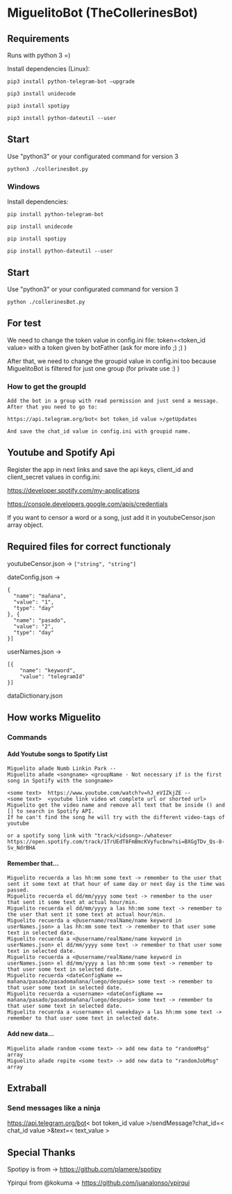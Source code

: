 # MiguelitoBot (TheCollerinesBot)

## Requirements

Runs with python 3 =)

Install dependencies (Linux):
```
pip3 install python-telegram-bot —upgrade
```
```
pip3 install unidecode
```
```
pip3 install spotipy
```
```
pip3 install python-dateutil --user
```
## Start

Use "python3" or your configurated command for version 3

```
python3 ./collerinesBot.py
```

### Windows
Install dependencies:
```
pip install python-telegram-bot
```
```
pip install unidecode
```
```
pip install spotipy
```
```
pip install python-dateutil --user
```
## Start

Use "python3" or your configurated command for version 3

```
python ./collerinesBot.py
```

## For test

We need to change the token value in config.ini file: token=<token_id value> with a token given by botFather (ask for more info ;) ;) )

After that, we need to change the groupid value in config.ini too because MiguelitoBot is filtered for just one group (for private use :) ) 

### How to get the groupId
```
Add the bot in a group with read permission and just send a message.
After that you need to go to:

https://api.telegram.org/bot< bot token_id value >/getUpdates

And save the chat_id value in config.ini with groupid name.
```

## Youtube and Spotify Api
Register the app in next links and save the api keys, client_id and client_secret values in config.ini:

https://developer.spotify.com/my-applications

https://console.developers.google.com/apis/credentials

If you want to censor a word or a song, just add it in youtubeCensor.json array object.

## Required files for correct functionaly
youtubeCensor.json -> ```["string", "string"]```

dateConfig.json -> 
```
{
  "name": "mañana",
  "value": "1",
  "type": "day"
}, {
  "name": "pasado",
  "value": "2",
  "type": "day"
}]
```

userNames.json -> 
```
[{
	"name": "keyword",
	"value": "telegramId"
}]
```
dataDictionary.json


## How works Miguelito
### Commands
#### Add Youtube songs to Spotify List
```
Miguelito añade Numb Linkin Park -- 
Miguelito añade <songname> <groupName - Not necessary if is the first song in Spotify with the songname> 

```
``` 
<some text>  https://www.youtube.com/watch?v=hJ_eVIZkjZE --
<some text>  <youtube link video wt complete url or shorted url>
Miguelito get the video name and remove all text that be inside () and [] to search in Spotify API.
If he can't find the song he will try with the different video-tags of youtube

or a spotify song link with "track/<idsong>-/whatever https://open.spotify.com/track/1TrUEdT8FmBmcKVyfucbnw?si=BXGgTDv_Qs-8-Sv_NdrBHA

```
#### Remember that...
```
Miguelito recuerda a las hh:mm some text -> remember to the user that sent it some text at that hour of same day or next day is the time was passed.
Miguelito recuerda el dd/mm/yyyy some text -> remember to the user that sent it some text at actual hour/min.
Miguelito recuerda el dd/mm/yyyy a las hh:mm some text -> remember to the user that sent it some text at actual hour/min.
Miguelito recuerda a <@username/realName/name keyword in userNames.json> a las hh:mm some text -> remember to that user some text in selected date.
Miguelito recuerda a <@username/realName/name keyword in userNames.json> el dd/mm/yyyy some text -> remember to that user some text in selected date.
Miguelito recuerda a <@username/realName/name keyword in userNames.json> el dd/mm/yyyy a las hh:mm some text -> remember to that user some text in selected date.
Miguelito recuerda <dateConfigName == mañana/pasado/pasadomañana/luego/después> some text -> remember to that user some text in selected date.
Miguelito recuerda a <username> <dateConfigName == mañana/pasado/pasadomañana/luego/después> some text -> remember to that user some text in selected date.
Miguelito recuerda a <username> el <weekday> a las hh:mm some text -> remember to that user some text in selected date.
```
#### Add new data...
```
Miguelito añade random <some text> -> add new data to "randomMsg" array
Miguelito añade repite <some text> -> add new data to "randomJobMsg" array
```

## Extraball
### Send messages like a ninja

https://api.telegram.org/bot< bot token_id value >/sendMessage?chat_id=< chat_id value >&text=< text_value >

## Special Thanks

Spotipy is from -> https://github.com/plamere/spotipy 

Ypirqui from @kokuma -> https://github.com/juanalonso/ypirqui
